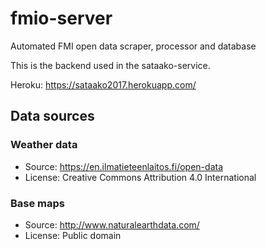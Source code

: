 # fmio-server
Automated FMI open data scraper, processor and database

This is the backend used in the sataako-service.

Heroku: https://sataako2017.herokuapp.com/

## Data sources
### Weather data
* Source: https://en.ilmatieteenlaitos.fi/open-data
* License: Creative Commons Attribution 4.0 International 

### Base maps
* Source: http://www.naturalearthdata.com/
* License: Public domain
